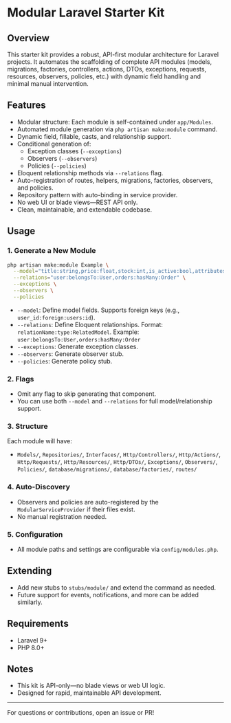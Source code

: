# Modular Laravel Starter Kit

## Overview
This starter kit provides a robust, API-first modular architecture for Laravel projects. It automates the scaffolding of complete API modules (models, migrations, factories, controllers, actions, DTOs, exceptions, requests, resources, observers, policies, etc.) with dynamic field handling and minimal manual intervention.

## Features
- Modular structure: Each module is self-contained under `app/Modules`.
- Automated module generation via `php artisan make:module` command.
- Dynamic field, fillable, casts, and relationship support.
- Conditional generation of:
  - Exception classes (`--exceptions`)
  - Observers (`--observers`)
  - Policies (`--policies`)
- Eloquent relationship methods via `--relations` flag.
- Auto-registration of routes, helpers, migrations, factories, observers, and policies.
- Repository pattern with auto-binding in service provider.
- No web UI or blade views—REST API only.
- Clean, maintainable, and extendable codebase.

## Usage

### 1. Generate a New Module
```bash
php artisan make:module Example \
  --model="title:string,price:float,stock:int,is_active:bool,attributes:array,user_id:foreign:users:id" \
  --relations="user:belongsTo:User,orders:hasMany:Order" \
  --exceptions \
  --observers \
  --policies
```
- `--model`: Define model fields. Supports foreign keys (e.g., `user_id:foreign:users:id`).
- `--relations`: Define Eloquent relationships. Format: `relationName:type:RelatedModel`. Example: `user:belongsTo:User,orders:hasMany:Order`
- `--exceptions`: Generate exception classes.
- `--observers`: Generate observer stub.
- `--policies`: Generate policy stub.

### 2. Flags
- Omit any flag to skip generating that component.
- You can use both `--model` and `--relations` for full model/relationship support.

### 3. Structure
Each module will have:
- `Models/`, `Repositories/`, `Interfaces/`, `Http/Controllers/`, `Http/Actions/`, `Http/Requests/`, `Http/Resources/`, `Http/DTOs/`, `Exceptions/`, `Observers/`, `Policies/`, `database/migrations/`, `database/factories/`, `routes/`

### 4. Auto-Discovery
- Observers and policies are auto-registered by the `ModularServiceProvider` if their files exist.
- No manual registration needed.

### 5. Configuration
- All module paths and settings are configurable via `config/modules.php`.

## Extending
- Add new stubs to `stubs/module/` and extend the command as needed.
- Future support for events, notifications, and more can be added similarly.

## Requirements
- Laravel 9+
- PHP 8.0+

## Notes
- This kit is API-only—no blade views or web UI logic.
- Designed for rapid, maintainable API development.

---

For questions or contributions, open an issue or PR!
